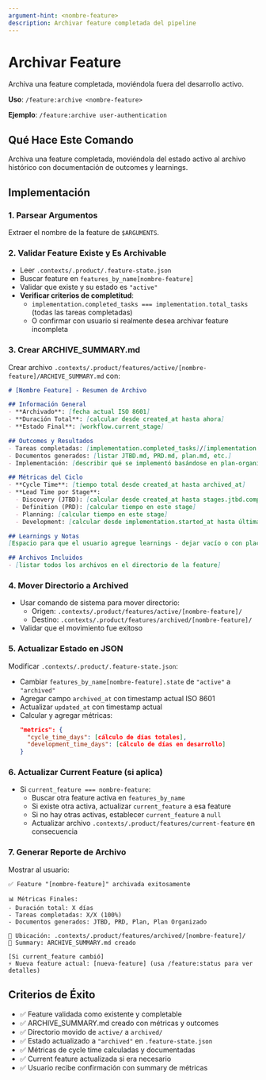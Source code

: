 ```yaml
---
argument-hint: <nombre-feature>
description: Archivar feature completada del pipeline
---
```


# Archivar Feature

Archiva una feature completada, moviéndola fuera del desarrollo activo.

**Uso**: `/feature:archive <nombre-feature>`

**Ejemplo**: `/feature:archive user-authentication`

## Qué Hace Este Comando

Archiva una feature completada, moviéndola del estado activo al archivo histórico con documentación de outcomes y learnings.

## Implementación

### 1. Parsear Argumentos
Extraer el nombre de la feature de `$ARGUMENTS`.

### 2. Validar Feature Existe y Es Archivable
- Leer `.contexts/.product/.feature-state.json`
- Buscar feature en `features_by_name[nombre-feature]`
- Validar que existe y su estado es `"active"`
- **Verificar criterios de completitud**:
  - `implementation.completed_tasks === implementation.total_tasks` (todas las tareas completadas)
  - O confirmar con usuario si realmente desea archivar feature incompleta

### 3. Crear ARCHIVE_SUMMARY.md
Crear archivo `.contexts/.product/features/active/[nombre-feature]/ARCHIVE_SUMMARY.md` con:

```markdown
# [Nombre Feature] - Resumen de Archivo

## Información General
- **Archivado**: [fecha actual ISO 8601]
- **Duración Total**: [calcular desde created_at hasta ahora]
- **Estado Final**: [workflow.current_stage]

## Outcomes y Resultados
- Tareas completadas: [implementation.completed_tasks]/[implementation.total_tasks]
- Documentos generados: [listar JTBD.md, PRD.md, plan.md, etc.]
- Implementación: [describir qué se implementó basándose en plan-organized.md]

## Métricas del Ciclo
- **Cycle Time**: [tiempo total desde created_at hasta archived_at]
- **Lead Time por Stage**:
  - Discovery (JTBD): [calcular desde created_at hasta stages.jtbd.completed_at]
  - Definition (PRD): [calcular tiempo en este stage]
  - Planning: [calcular tiempo en este stage]
  - Development: [calcular desde implementation.started_at hasta última tarea]

## Learnings y Notas
[Espacio para que el usuario agregue learnings - dejar vacío o con placeholder]

## Archivos Incluidos
- [listar todos los archivos en el directorio de la feature]
```

### 4. Mover Directorio a Archived
- Usar comando de sistema para mover directorio:
  - Origen: `.contexts/.product/features/active/[nombre-feature]/`
  - Destino: `.contexts/.product/features/archived/[nombre-feature]/`
- Validar que el movimiento fue exitoso

### 5. Actualizar Estado en JSON
Modificar `.contexts/.product/.feature-state.json`:
- Cambiar `features_by_name[nombre-feature].state` de `"active"` a `"archived"`
- Agregar campo `archived_at` con timestamp actual ISO 8601
- Actualizar `updated_at` con timestamp actual
- Calcular y agregar métricas:
  ```json
  "metrics": {
    "cycle_time_days": [cálculo de días totales],
    "development_time_days": [cálculo de días en desarrollo]
  }
  ```

### 6. Actualizar Current Feature (si aplica)
- Si `current_feature === nombre-feature`:
  - Buscar otra feature activa en `features_by_name`
  - Si existe otra activa, actualizar `current_feature` a esa feature
  - Si no hay otras activas, establecer `current_feature` a `null`
  - Actualizar archivo `.contexts/.product/features/current-feature` en consecuencia

### 7. Generar Reporte de Archivo
Mostrar al usuario:
```
✅ Feature "[nombre-feature]" archivada exitosamente

📊 Métricas Finales:
- Duración total: X días
- Tareas completadas: X/X (100%)
- Documentos generados: JTBD, PRD, Plan, Plan Organizado

📁 Ubicación: .contexts/.product/features/archived/[nombre-feature]/
📝 Summary: ARCHIVE_SUMMARY.md creado

[Si current_feature cambió]
⚡ Nueva feature actual: [nueva-feature] (usa /feature:status para ver detalles)
```

## Criterios de Éxito

- ✅ Feature validada como existente y completable
- ✅ ARCHIVE_SUMMARY.md creado con métricas y outcomes
- ✅ Directorio movido de `active/` a `archived/`
- ✅ Estado actualizado a `"archived"` en `.feature-state.json`
- ✅ Métricas de cycle time calculadas y documentadas
- ✅ Current feature actualizada si era necesario
- ✅ Usuario recibe confirmación con summary de métricas

